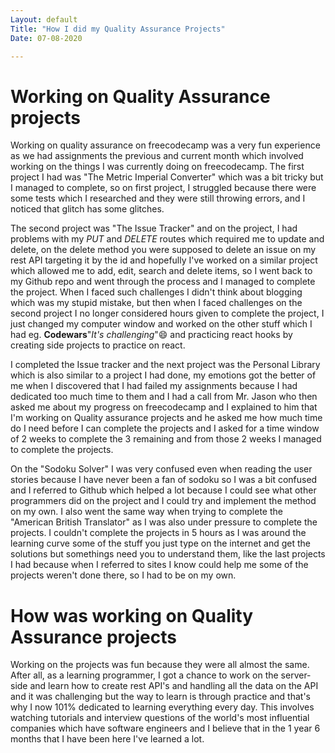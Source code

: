 ```yaml
---
Layout: default
Title: "How I did my Quality Assurance Projects"
Date: 07-08-2020

---
```


# Working on Quality Assurance projects

Working on quality assurance on freecodecamp was a very fun experience as we had assignments the previous and current month which involved working on the things I was currently doing on freecodecamp. The first project I had was "The Metric Imperial Converter" which was a bit tricky but I managed to complete, so on first project, I struggled because there were some tests which I researched and they were still throwing errors, and I noticed that glitch has some glitches.

The second project was "The Issue Tracker" and on the project, I had problems with my *PUT* and *DELETE* routes which required me to update and delete, on the delete method you were supposed to delete an issue on my rest API targeting it by the id and hopefully I've worked on a similar project which allowed me to add, edit, search and delete items, so I went back to my Github repo and went through the process and I managed to complete the project. When I faced such challenges I didn't think about blogging which was my stupid mistake, but then when I faced challenges on the second project I no longer considered hours given to complete the project, I just changed my computer window and worked on the other stuff which I had eg. **Codewars**"*It's challenging*"😄 and practicing react hooks by creating side projects to practice on react. 

I completed the Issue tracker and the next project was the Personal Library which is also similar to a project I had done, my emotions got the better of me when I discovered that I had failed my assignments because I had dedicated too much time to them and I had a call from Mr. Jason who then asked me about my progress on freecodecamp and I explained to him that I'm working on Quality assurance projects and he asked me how much time do I need before I can complete the projects and I asked for a time window of 2 weeks to complete the 3 remaining and from those 2 weeks I managed to complete the projects.

On the "Sodoku Solver" I was very confused even when reading the user stories because I have never been a fan of sodoku so I was a bit confused and I referred to Github which helped a lot because I could see what other programmers did on the project and I could try and implement the method on my own. I also went the same way when trying to complete the "American British Translator" as I was also under pressure to complete the projects. I couldn't complete the projects in 5 hours as I was around the learning curve some of the stuff you just type on the internet and get the solutions but somethings need you to understand them, like the last projects I had because when I referred to sites I know could help me some of the projects weren't done there, so I had to be on my own.

# How was working on Quality Assurance projects

Working on the projects was fun because they were all almost the same. After all, as a learning programmer, I got a chance to work on the server-side and learn how to create rest API's and handling all the data on the API and it was challenging but the way to learn is through practice and that's why I now 101% dedicated to learning everything every day. This involves watching tutorials and interview questions of the world's most influential companies which have software engineers and I believe that in the 1 year 6 months that I have been here I've learned a lot.
